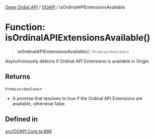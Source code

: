 [Open Ordial API](../../README.md) / [OOAPI](../README.md) / isOrdinalAPIExtensionsAvailable

# Function: isOrdinalAPIExtensionsAvailable()

> **isOrdinalAPIExtensionsAvailable**(): `Promise`\<`boolean`\>

Asynchronously detects if Ordinal API Extensions is available in Origin.

## Returns

`Promise`\<`boolean`\>

- A promise that resolves to true if the Ordinal API Extensions are available, otherwise false.

## Defined in

[src/OOAPI.Core.ts:686](https://github.com/open-ordinal/open-ordinal-api/blob/88ef2e4467b13c07bb5a3ef3483343248c1aa38d/src/OOAPI.Core.ts#L686)
